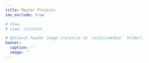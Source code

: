 ```yaml
---
title: Master Projects
cms_exclude: true

# View.
# view: citation

# Optional header image (relative to `static/media/` folder).
banner:
  caption: ''
  image: ''
---
```

